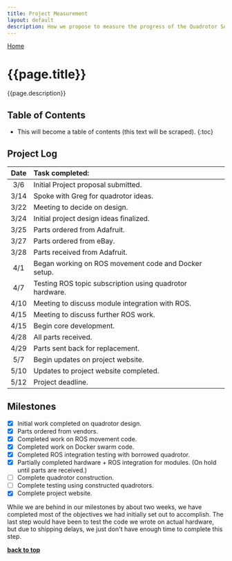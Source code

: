 ```yaml
---
title: Project Measurement
layout: default
description: How we propose to measure the progress of the Quadrotor SAR project.
---
```


[Home](https://ece595project.github.io/quadrotor/)

# {{page.title}}

{{page.description}}

## Table of Contents

* This will become a table of contents (this text will be scraped).
{:toc}

## Project Log

| Date | Task completed: |
| :---: | :--- |
| 3/6 | Initial Project proposal submitted. |
| 3/14 | Spoke with Greg for quadrotor ideas. |
| 3/22 | Meeting to decide on design. |
| 3/24 | Initial project design ideas finalized. |
| 3/25 | Parts ordered from Adafruit. |
| 3/27 | Parts ordered from eBay. |
| 3/28 | Parts received from Adafruit. |
| 4/1 | Began working on ROS movement code and Docker setup. |
| 4/7 | Testing ROS topic subscription using quadrotor hardware. |
| 4/10 | Meeting to discuss module integration with ROS. |
| 4/15 | Meeting to discuss further ROS work. |
| 4/15 | Begin core development. |
| 4/28 | All parts received. |
| 4/29 | Parts sent back for replacement. |
| 5/7 | Begin updates on project website. |
| 5/10 | Updates to project website completed. |
| 5/12 | Project deadline. |

## Milestones

- [x] Initial work completed on quadrotor design.
- [x] Parts ordered from vendors.
- [x] Completed work on ROS movement code.
- [x] Completed work on Docker swarm code.
- [x] Completed ROS integration testing with borrowed quadrotor.
- [x] Partially completed hardware + ROS integration for modules.
    (On hold until parts are received.)
- [ ] Complete quadrotor construction.
- [ ] Complete testing using constructed quadrotors.
- [x] Complete project website.

While we are behind in our milestones by about two weeks, we have completed most of the objectives we had initially set out to accomplish. The last step would have been to test the code we wrote on actual hardware, but due to shipping delays, we just don't have enough time to complete this step.

**[back to top](#table-of-contents)**
